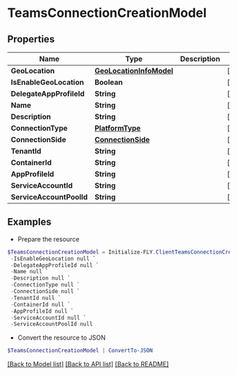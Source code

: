# TeamsConnectionCreationModel
## Properties

Name | Type | Description | Notes
------------ | ------------- | ------------- | -------------
**GeoLocation** | [**GeoLocationInfoModel**](GeoLocationInfoModel.md) |  | [optional] 
**IsEnableGeoLocation** | **Boolean** |  | [optional] 
**DelegateAppProfileId** | **String** |  | [optional] 
**Name** | **String** |  | [optional] 
**Description** | **String** |  | [optional] 
**ConnectionType** | [**PlatformType**](PlatformType.md) |  | [optional] 
**ConnectionSide** | [**ConnectionSide**](ConnectionSide.md) |  | [optional] 
**TenantId** | **String** |  | [optional] 
**ContainerId** | **String** |  | [optional] 
**AppProfileId** | **String** |  | [optional] 
**ServiceAccountId** | **String** |  | [optional] 
**ServiceAccountPoolId** | **String** |  | [optional] 

## Examples

- Prepare the resource
```powershell
$TeamsConnectionCreationModel = Initialize-FLY.ClientTeamsConnectionCreationModel  -GeoLocation null `
 -IsEnableGeoLocation null `
 -DelegateAppProfileId null `
 -Name null `
 -Description null `
 -ConnectionType null `
 -ConnectionSide null `
 -TenantId null `
 -ContainerId null `
 -AppProfileId null `
 -ServiceAccountId null `
 -ServiceAccountPoolId null
```

- Convert the resource to JSON
```powershell
$TeamsConnectionCreationModel | ConvertTo-JSON
```

[[Back to Model list]](../README.md#documentation-for-models) [[Back to API list]](../README.md#documentation-for-api-endpoints) [[Back to README]](../README.md)

